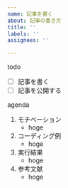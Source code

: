 ```yaml
---
name: 記事を書く
about: 記事の書き方
title: ''
labels: ''
assignees: ''

---
```


todo
- [ ] 記事を書く
- [ ] 記事を公開する

agenda
1. モチベーション
   - hoge
1. コーディング例
   - hoge
1. 実行結果
   - hoge
1. 参考文献
   - hoge
